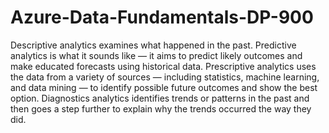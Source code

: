 # Azure-Data-Fundamentals-DP-900


Descriptive analytics examines what happened in the past. 
Predictive analytics is what it sounds like — it aims to predict likely outcomes and make educated forecasts using historical data. 
Prescriptive analytics uses the data from a variety of sources — including statistics, machine learning, and data mining — to identify possible future outcomes and show the best option. 
Diagnostics analytics identifies trends or patterns in the past and then goes a step further to explain why the trends occurred the way they did.
